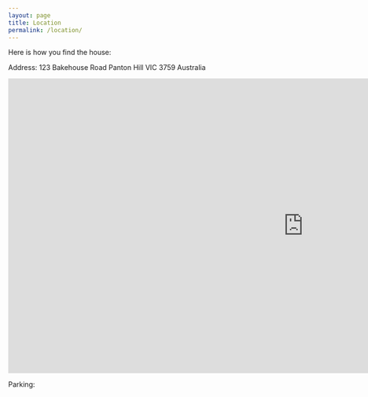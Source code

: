 ```yaml
---
layout: page
title: Location
permalink: /location/
---
```


Here is how you find the house: 
<br>

Address: 
123 Bakehouse Road
Panton Hill
VIC 3759
Australia

<iframe src="https://www.google.com/maps/embed?pb=!1m18!1m12!1m3!1d2395.238908702468!2d145.25349211151084!3d-37.64322276203544!2m3!1f0!2f0!3f0!3m2!1i1024!2i768!4f13.1!3m3!1m2!1s0x0%3A0x0!2zMzfCsDM4JzM0LjMiUyAxNDXCsDE1JzIwLjciRQ!5e1!3m2!1sen!2sau!4v1621334846562!5m2!1sen!2sau" width="1200" height="600" style="border:0;" allowfullscreen="" loading="lazy"></iframe>

Parking: 

